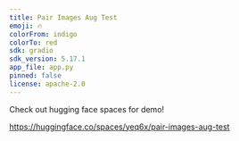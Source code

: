```yaml
---
title: Pair Images Aug Test
emoji: 🔥
colorFrom: indigo
colorTo: red
sdk: gradio
sdk_version: 5.17.1
app_file: app.py
pinned: false
license: apache-2.0
---
```


Check out hugging face spaces for demo!

https://huggingface.co/spaces/yeq6x/pair-images-aug-test